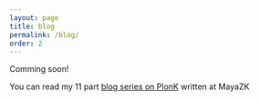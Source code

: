 ```yaml
---
layout: page
title: blog
permalink: /blog/
order: 2
---
```


<style>
  .terminal-line {
    font-family: monospace;
    text-align: center;
    color: #666;
    opacity: 0.8;
  }

  /* Styled Post List */
  .post-list {
    margin-left: 0;
    list-style: none;
    border-left: 3px dotted #e8e8e8;
    padding-left: 1.5rem;
  }

  .post-list>li {
    margin-bottom: 2rem;
    position: relative;
  }

  .post-list>li::before {
    content: "○";
    position: absolute;
    left: -1.8rem;
    color: var(--primary-color);
    font-family: monospace;
    font-size: 1.1rem;
  }

  /* Custom List Styles */
  .post-content ul {
    list-style: none;
    margin-left: 1.5rem;
  }

  .post-content ul li {
    position: relative;
    margin-bottom: 0.4rem;
    padding-left: 1.3rem;
  }

  .post-content ul li::before {
    content: "✦ ";
    color: var(--primary-color);
    position: absolute;
    left: 0;
    font-size: 1rem;
  }
</style>
Comming soon!

You can read my 11 part [blog series on PlonK](https://www.maya-zk.com/blog/plonk-overview) written at MayaZK

<!-- 
<div class="home">
  {% if site.posts.size > 0 %}
  <h2 class="post-list-heading">{{ page.list_title | default: "All Posts" }}</h2>
  <ul class="post-list">
    {% for post in site.posts %}
    <li>
      <span class="post-meta">{{ post.date | date: "%b %-d, %Y" }}</span>
      <h3><a class="post-link" href="{{ post.url | relative_url }}">{{ post.title }}</a></h3>
      {{ post.excerpt }}
    </li>
    {% endfor %}
  </ul>
  {% endif %}
</div> 
-->
